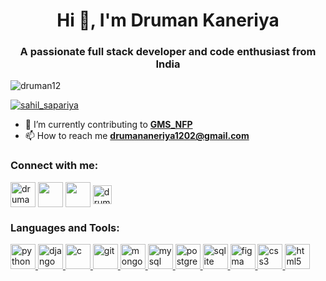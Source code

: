 <h1 align="center">Hi 👋, I'm Druman Kaneriya</h1>
<h3 align="center">A passionate full stack developer and code enthusiast from India</h3>

<p align="left"> 
    <img src="https://komarev.com/ghpvc/?username=druman12&label=Profile%20views&color=0e75b6&style=flat" alt="druman12" /> 
</p>

<p align="left"> <a href="https://x.com/DrumanKane22492" target="blank"><img src="https://img.shields.io/twitter/follow/DrumanKane22492?logo=twitter&style=for-the-badge" alt="sahil_sapariya" /></a> </p>


<!-- <img height="400" align="center" src="https://i.pinimg.com/originals/f1/e7/34/f1e734f9cade86fe737a9aa404ad5677.gif" alt="coder image" /> -->

- 🌱 I’m currently contributing to [**GMS_NFP**](https://github.com/druman12/GYM-MS)
- 📫 How to reach me **drumananeriya1202@gmail.com**

<h3 align="left">Connect with me:</h3>
<p align="left">
<a href="https://x.com/DrumanKane22492" target="blank"><img align="center" src="https://img.icons8.com/color/48/null/twitter--v1.png" alt="druman_kaneriya" height="40" width="40" /></a>
<a href="https://www.linkedin.com/in/druman-kaneriya-6132aa245" target="blank"><img align="center" src="https://img.icons8.com/color/48/null/linkedin-circled--v1.png" height="40" width="40" /></a>
<a href="https://www.instagram.com/druman_kaneriya?igsh=MWF1azdhcGcxbXRtaw==" target="blank"><img align="center" src="https://img.icons8.com/fluency/48/null/instagram-new.png" alt="" height="40" width="40" /></a>
<a href="https://leetcode.com/u/druman_12/" target="blank"><img align="center" src="https://img.icons8.com/external-tal-revivo-color-tal-revivo/48/null/external-level-up-your-coding-skills-and-quickly-land-a-job-logo-color-tal-revivo.png" alt="druman_kaneriya" height="30" width="30" /></a>
</p>

<h3 align="left">Languages and Tools:</h3>
<p align="left"> 
<a href="https://www.python.org" target="_blank" rel="noreferrer"> <img src="https://img.icons8.com/fluency/48/null/python.png" alt="python" width="40" height="40"/> </a>
<a href="https://www.djangoproject.com/" target="_blank" rel="noreferrer"> <img src="https://cdn.worldvectorlogo.com/logos/django.svg" alt="django" width="40" height="40"/> </a>
<a href="https://www.cprogramming.com/" target="_blank" rel="noreferrer"> <img src="https://img.icons8.com/fluency/48/null/c-programming.png" alt="c" width="40" height="40"/> </a> 
<a href="https://git-scm.com/" target="_blank" rel="noreferrer"> <img src="https://www.vectorlogo.zone/logos/git-scm/git-scm-icon.svg" alt="git" width="40" height="40"/> </a> 
<a href="https://www.mongodb.com/" target="_blank" rel="noreferrer"> <img src="https://img.icons8.com/color/48/null/mongodb.png" alt="mongodb" width="40" height="40"/> </a> 
<a href="https://www.mysql.com/" target="_blank" rel="noreferrer"> <img src="https://img.icons8.com/fluency/48/null/mysql-logo.png" alt="mysql" width="40" height="40"/> </a> 
<a href="https://www.postgresql.org" target="_blank" rel="noreferrer"> <img src="https://img.icons8.com/plasticine/100/null/postgreesql.png" alt="postgresql" width="40" height="40"/> </a>
<a href="https://www.sqlite.org/" target="_blank" rel="noreferrer"> <img src="https://www.vectorlogo.zone/logos/sqlite/sqlite-icon.svg" alt="sqlite" width="40" height="40"/> </a> 
<a href="https://www.figma.com/" target="_blank" rel="noreferrer"> <img src="https://www.vectorlogo.zone/logos/figma/figma-icon.svg" alt="figma" width="40" height="40"/> </a> 
<a href="https://www.w3schools.com/css/" target="_blank" rel="noreferrer"> <img src="https://img.icons8.com/fluency/48/null/css3.png" alt="css3" width="40" height="40"/> </a>
<a href="https://www.w3.org/html/" target="_blank" rel="noreferrer"> <img src="https://img.icons8.com/external-tal-revivo-color-tal-revivo/48/null/external-html-5-is-a-software-solution-stack-that-defines-the-properties-and-behaviors-of-web-page-logo-color-tal-revivo.png" alt="html5" width="40" height="40"/> </a> 
</p>

